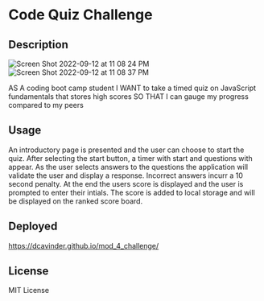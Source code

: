 # Code Quiz Challenge

## Description

![Screen Shot 2022-09-12 at 11 08 24 PM](https://user-images.githubusercontent.com/105369240/189817102-70e1b028-b548-4e02-8d40-2584b445a2db.png)
![Screen Shot 2022-09-12 at 11 08 37 PM](https://user-images.githubusercontent.com/105369240/189817115-e7c81f11-abf6-4179-9678-184c2cf5baf7.png)

AS A coding boot camp student
I WANT to take a timed quiz on JavaScript fundamentals that stores high scores
SO THAT I can gauge my progress compared to my peers

## Usage

An introductory page is presented and the user can choose to start the quiz. After selecting the start button, a timer with start and questions with appear. As the user selects answers to the questions
the application will validate the user and display a response. Incorrect answers incurr a 10 second penalty. At the end the users score is displayed and the user is prompted to enter their intials. The score is added to local storage and will be displayed on the ranked score board. 

## Deployed
https://dcavinder.github.io/mod_4_challenge/

## License
MIT License
